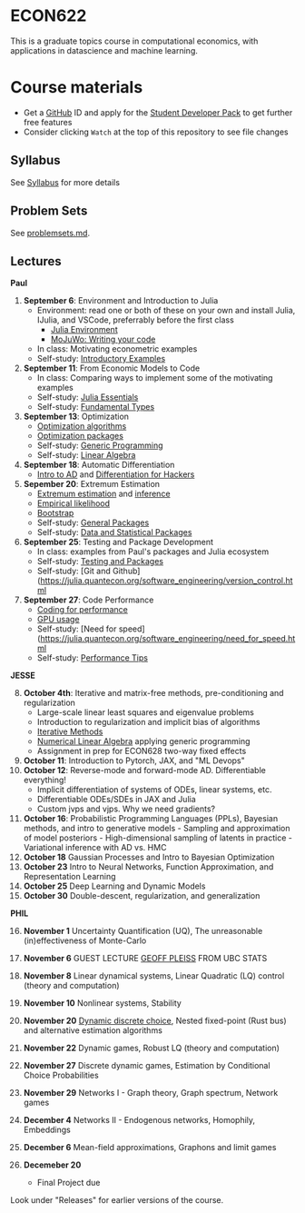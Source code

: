 # ECON622

This is a graduate topics course in computational economics, with applications in datascience and machine learning.

# Course materials
- Get a [GitHub](www.github.com) ID and apply for the [Student Developer Pack](https://education.github.com/pack) to get further free features
- Consider clicking `Watch` at the top of this repository to see file changes

<!-- ## Accessing the VSE syzygy JupyterHub -->
<!-- 1.  Login to https://vse.syzygy.ca/ with your CWL to ensure you can access our JupyterHub -->
<!-- 2.  Click [Here](https://vse.syzygy.ca/jupyter/hub/user-redirect/git-pull?repo=https%3A%2F%2Fgithub.com%2FQuantEcon%2Fquantecon-notebooks-julia&urlpath=lab%2Ftree%2Fquantecon-notebooks-julia) to install the QuantEcon Julia Lectures there -->
<!--     - Later you will need to do a local installation by following the [Getting Started](https://lectures.quantecon.org/jl/getting_started_julia/getting_started.html) but this is a better way to begin -->
<!--     - For support with vse.syzygy.ca, email me@arnavsood.com -->
<!-- 3. To automatically launch the QuantEcon lecture notes on vse.syzygy.ca -->
<!--     - Open the lecture notes in a website (e.g. go to  [Introductory Examples](https://lectures.quantecon.org/jl/getting_started_julia/julia_by_example.html)) -->
<!--     - Hover your mouse over the button "jupyter notebook | run" at the top -->
<!--     - When it pops up a configuration, choose `vse.syzygy.ca (UBC Only)` from the list, move your mouse to somewhere else on the screen -->
<!--     - Now when you click on the "jupyter notebook | run" on any of the Julia lectures (no need to hover again), it will launch in our hub. -->
<!-- 4. Download the extra notebooks from this repository with  [Here](https://vse.syzygy.ca/jupyter/hub/user-redirect/git-pull?repo=https%3A%2F%2Fgithub.com%2Fubcecon%2FECON622_2019&urlpath=lab%2Ftree%2FECON622_2019%2F) -->
<!--     - To update this repository when we create new notebooks, just click on that link again to clone. -->

<!-- In all cases, the reset a notebook, delete it and click on the launch of clone links again. -->

<!-- Most of the course will be taught using Julia, but we will briefly introduce Python (or R) for discussing topics where Julia is not ideal. -->

## Syllabus
See [Syllabus](syllabus.md) for more details


## Problem Sets

See [problemsets.md](problemsets.md).



## Lectures

   **Paul**

1. **September 6**: Environment and Introduction to Julia
    - Environment: read one or both of these on your own and install Julia, IJulia, and VSCode, preferrably before the first class
        - [Julia Environment](https://quantecon.github.io/lecture-julia.myst/getting_started_julia/getting_started.html)
        - [MoJuWo: Writing your code](https://modernjuliaworkflows.github.io/pages/writing/)
    - In class: Motivating econometric examples
    - Self-study: [Introductory Examples](https://quantecon.github.io/lecture-julia.myst/getting_started_julia/julia_by_example.html)
2. **September 11**: From Economic Models to Code
   - In class: Comparing ways to implement some of the motivating examples
   -  Self-study: [Julia Essentials](https://quantecon.github.io/lecture-julia.myst/getting_started_julia/julia_essentials.html)
   -  Self-study: [Fundamental Types](https://quantecon.github.io/lecture-julia.myst/getting_started_julia/fundamental_types.html)
3. **September 13**: Optimization
   - [Optimization algorithms](https://schrimpf.github.io/AnimatedOptimization.jl/optimization/)
   - [Optimization packages](https://quantecon.github.io/lecture-julia.myst/more_julia/optimization_solver_packages.html#Optimization)
   - Self-study: [Generic Programming](https://quantecon.github.io/lecture-julia.myst/more_julia/generic_programming.html)
   - Self-study: [Linear Algebra](https://quantecon.github.io/lecture-julia.myst/tools_and_techniques/linear_algebra.html)
4. **September 18**: Automatic Differentiation
    - [Intro to AD](https://quantecon.github.io/lecture-julia.myst/more_julia/optimization_solver_packages.html#Introduction-to-Automatic-Differentiation)
    and [Differentiation for Hackers](https://github.com/MikeInnes/diff-zoo)
5. **Sepember 20**: Extremum Estimation
   - [Extremum estimation](https://schrimpf.github.io/GMMInference.jl/extremumEstimation/) and [inference](https://schrimpf.github.io/GMMInference.jl/identificationRobustInference/)
   - [Empirical likelihood](https://schrimpf.github.io/GMMInference.jl/empiricalLikelihood/)
   - [Bootstrap](https://schrimpf.github.io/GMMInference.jl/bootstrap/)
   -  Self-study: [General Packages](https://quantecon.github.io/lecture-julia.myst/more_julia/general_packages.html)
   -  Self-study: [Data and Statistical Packages](https://quantecon.github.io/lecture-julia.myst/more_julia/data_statistical_packages.html)
6. **September 25**: Testing and Package Development
   - In class: examples from Paul's packages and Julia ecosystem
   - Self-study: [Testing and Packages](https://julia.quantecon.org/software_engineering/testing.html)
   - Self-study: [Git and Github](https://julia.quantecon.org/software_engineering/version_control.html
7. **September 27**: Code Performance
   - [Coding for performance](https://github.com/schrimpf/ARGridBootstrap)
   - [GPU usage](https://github.com/schrimpf/ARGridBootstrap)
   - Self-study: [Need for speed](https://julia.quantecon.org/software_engineering/need_for_speed.html
   - Self-study: [Performance Tips](https://docs.julialang.org/en/v1/manual/performance-tips/)

**JESSE** 

8. **October 4th**: Iterative and matrix-free methods, pre-conditioning and regularization
   - Large-scale linear least squares and eigenvalue problems
   - Introduction to regularization and implicit bias of algorithms
   - [Iterative Methods](https://julia.quantecon.org/tools_and_techniques/iterative_methods_sparsity.html)
   - [Numerical Linear Algebra](https://julia.quantecon.org/tools_and_techniques/numerical_linear_algebra.html) applying generic programming
   - Assignment in prep for ECON628 two-way fixed effects
9.  **October 11**: Introduction to Pytorch, JAX, and "ML Devops"  
10. **October 12**: Reverse-mode and forward-mode AD.  Differentiable everything!
    - Implicit differentiation of systems of ODEs, linear systems, etc.
    - Differentiable ODEs/SDEs in JAX and Julia
    - Custom jvps and vjps.  Why we need gradients?
11.  **October 16**: Probabilistic Programming Languages (PPLs), Bayesian methods, and intro to generative models
    - Sampling and approximation of model posteriors
    - High-dimensional sampling of latents in practice
    - Variational inference with AD vs. HMC
12.  **October 18** Gaussian Processes and Intro to Bayesian Optimization
13.  **October 23** Intro to Neural Networks, Function Approximation, and Representation Learning
14.  **October 25** Deep Learning and Dynamic Models
15.  **October 30** Double-descent, regularization, and generalization

**PHIL**

16.  **November 1** Uncertainty Quantification (UQ), The unreasonable (in)effectiveness of Monte-Carlo
17.  **November 6** GUEST LECTURE [GEOFF PLEISS](https://geoffpleiss.com/) FROM UBC STATS
18. **November 8** Linear dynamical systems, Linear Quadratic (LQ) control (theory and computation)
19. **November 10** Nonlinear systems, Stability
20. **November 20** [Dynamic discrete choice](https://github.com/UBCECON567/DynamicDiscreteChoice.jl), Nested fixed-point (Rust bus) and alternative estimation algorithms
21. **November 22** Dynamic games, Robust LQ (theory and computation)
22. **November 27** Discrete dynamic games, Estimation by Conditional Choice Probabilities
23. **November 29** Networks I - Graph theory, Graph spectrum, Network games
24. **December 4** Networks II - Endogenous networks, Homophily, Embeddings
25. **December 6** Mean-field approximations, Graphons and limit games

26. **Decemeber 20**
    - Final Project due


Look under "Releases" for earlier versions of the course.
